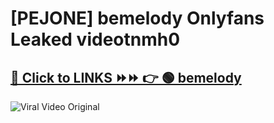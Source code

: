 
 # [PEJONE] bemelody Onlyfans Leaked videotnmh0

## <h2><a href="https://clipsfans.com/bemelody&ref=git">🔗 Click to LINKS ⏩⏩ 👉 🟢 bemelody </a></h2>

<a href="https://clipsfans.com/bemelody&ref=git" rel="nofollow" data-target="animated-image.originalLink"><img src="https://i.ibb.co.com/xMMVF88/686577567.gif" alt="Viral Video Original" style="max-width: 100%; display: inline-block;" data-target="animated-image.originalImage"></a>

